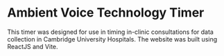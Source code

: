 # Ambient Voice Technology Timer

This timer was designed for use in timing in-clinic consultations for data collection in Cambridge University Hospitals. The website was built using ReactJS and Vite.
